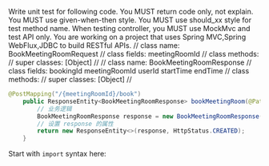 Write unit test for following code.
You MUST return code only, not explain.
You MUST use given-when-then style.
You MUST use should_xx style for test method name.
When testing controller, you MUST use MockMvc and test API only.
You are working on a project that uses Spring MVC,Spring WebFlux,JDBC to build RESTful APIs.
// class name: BookMeetingRoomRequest
// class fields: meetingRoomId
// class methods:
// super classes: [Object]
//
// class name: BookMeetingRoomResponse
// class fields: bookingId meetingRoomId userId startTime endTime
// class methods:
// super classes: [Object]
//
```java
@PostMapping("/{meetingRoomId}/book")
    public ResponseEntity<BookMeetingRoomResponse> bookMeetingRoom(@PathVariable String meetingRoomId, @RequestBody BookMeetingRoomRequest request) {
        // 业务逻辑
        BookMeetingRoomResponse response = new BookMeetingRoomResponse();
        // 设置 response 的属性
        return new ResponseEntity<>(response, HttpStatus.CREATED);
    }
```
Start with `import` syntax here:  
